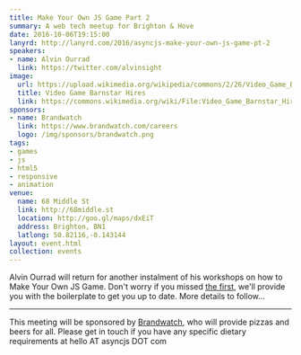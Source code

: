 ```yaml
---
title: Make Your Own JS Game Part 2
summary: A web tech meetup for Brighton & Hove
date: 2016-10-06T19:15:00
lanyrd: http://lanyrd.com/2016/asyncjs-make-your-own-js-game-pt-2
speakers:
- name: Alvin Ourrad
  link: https://twitter.com/alvinsight
image:
  url: https://upload.wikimedia.org/wikipedia/commons/2/26/Video_Game_Barnstar_Hires.png
  title: Video Game Barnstar Hires
  link: https://commons.wikimedia.org/wiki/File:Video_Game_Barnstar_Hires.png
sponsors:
- name: Brandwatch
  link: https://www.brandwatch.com/careers
  logo: /img/sponsors/brandwatch.png
tags:
- games
- js
- html5
- responsive
- animation
venue:
  name: 68 Middle St
  link: http://68middle.st
  location: http://goo.gl/maps/dxEiT
  address: Brighton, BN1
  latlong: 50.82116,-0.143144
layout: event.html
collection: events
---
```


Alvin Ourrad will return for another instalment of his workshops on how to Make Your Own JS Game. Don't worry if you missed [the first](https://asyncjs.com/make-your-own-js-game/), we'll provide you with the boilerplate to get you up to date. More details to follow...

---

This meeting will be sponsored by [Brandwatch][brandwatch], who will provide pizzas and beers for all. Please get in touch if you have any specific dietary requirements at hello AT asyncjs DOT com

[brandwatch]: https://www.brandwatch.com/careers
